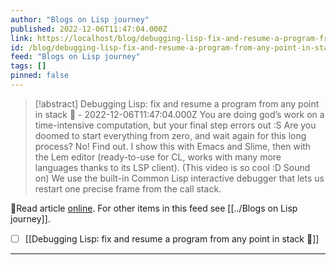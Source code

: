 ```yaml
---
author: "Blogs on Lisp journey"
published: 2022-12-06T11:47:04.000Z
link: https://localhost/blog/debugging-lisp-fix-and-resume-a-program-from-any-point-in-stack/
id: /blog/debugging-lisp-fix-and-resume-a-program-from-any-point-in-stack/
feed: "Blogs on Lisp journey"
tags: []
pinned: false
---
```

> [!abstract] Debugging Lisp: fix and resume a program from any point in stack 🎥 - 2022-12-06T11:47:04.000Z
> You are doing god’s work on a time-intensive computation, but your final step errors out :S Are you doomed to start everything from zero, and wait again for this long process? No! Find out. I show this with Emacs and Slime, then with the Lem editor (ready-to-use for CL, works with many more languages thanks to its LSP client). (This video is so cool :D Sound on) We use the built-in Common Lisp interactive debugger that lets us restart one precise frame from the call stack.

🔗Read article [online](https://localhost/blog/debugging-lisp-fix-and-resume-a-program-from-any-point-in-stack/). For other items in this feed see [[../Blogs on Lisp journey]].

- [ ] [[Debugging Lisp꞉ fix and resume a program from any point in stack 🎥]]
- - -

